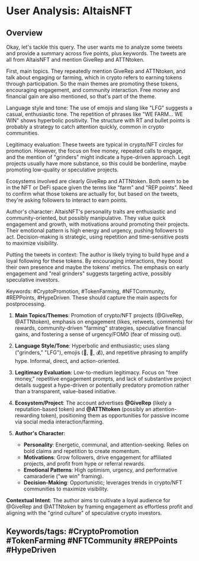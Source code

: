 # User Analysis: AltaisNFT

## Overview

<think>
Okay, let's tackle this query. The user wants me to analyze some tweets and provide a summary across five points, plus keywords. The tweets are all from AltaisNFT and mention GiveRep and ATTNtoken. 

First, main topics. They repeatedly mention GiveRep and ATTNtoken, and talk about engaging or farming, which in crypto refers to earning tokens through participation. So the main themes are promoting these tokens, encouraging engagement, and community interaction. Free money and financial gain are also mentioned, so that's part of the theme.

Language style and tone: The use of emojis and slang like "LFG" suggests a casual, enthusiastic tone. The repetition of phrases like "WE FARM... WE WIN" shows hyperbolic positivity. The structure with RT and bullet points is probably a strategy to catch attention quickly, common in crypto communities.

Legitimacy evaluation: These tweets are typical in crypto/NFT circles for promotion. However, the focus on free money, repeated calls to engage, and the mention of "grinders" might indicate a hype-driven approach. Legit projects usually have more substance, so this could be borderline, maybe promoting low-quality or speculative projects.

Ecosystems involved are clearly GiveRep and ATTNtoken. Both seem to be in the NFT or DeFi space given the terms like "farm" and "REP points". Need to confirm what those tokens are actually for, but based on the tweets, they're asking followers to interact to earn points.

Author's character: AltaisNFT's personality traits are enthusiastic and community-oriented, but possibly manipulative. They value quick engagement and growth, with motivations around promoting their projects. Their emotional pattern is high energy and urgency, pushing followers to act. Decision-making is strategic, using repetition and time-sensitive posts to maximize visibility.

Putting the tweets in context: The author is likely trying to build hype and a loyal following for these tokens. By encouraging interactions, they boost their own presence and maybe the tokens' metrics. The emphasis on early engagement and "real grinders" suggests targeting active, possibly speculative investors.

Keywords: #CryptoPromotion, #TokenFarming, #NFTCommunity, #REPPoints, #HypeDriven. These should capture the main aspects for postprocessing.
</think>

1. **Main Topics/Themes**: Promotion of crypto/NFT projects (@GiveRep, @ATTNtoken), emphasis on engagement (likes, retweets, comments) for rewards, community-driven "farming" strategies, speculative financial gains, and fostering a sense of urgency/FOMO (fear of missing out).  

2. **Language Style/Tone**: Hyperbolic and enthusiastic; uses slang ("grinders," "LFG"), emojis (🤝, 🫡, 💰), and repetitive phrasing to amplify hype. Informal, direct, and action-oriented.  

3. **Legitimacy Evaluation**: Low-to-medium legitimacy. Focus on "free money," repetitive engagement prompts, and lack of substantive project details suggest a hype-driven or potentially predatory promotion rather than a transparent, value-based initiative.  

4. **Ecosystem/Project**: The account advertises **@GiveRep** (likely a reputation-based token) and **@ATTNtoken** (possibly an attention-rewarding token), positioning them as opportunities for passive income via social media interaction/farming.  

5. **Author's Character**:  
   - **Personality**: Energetic, communal, and attention-seeking. Relies on bold claims and repetition to create momentum.  
   - **Motivations**: Grow followers, drive engagement for affiliated projects, and profit from hype or referral rewards.  
   - **Emotional Patterns**: High optimism, urgency, and performative camaraderie ("we win" framing).  
   - **Decision-Making**: Opportunistic; leverages trends in crypto/NFT communities to maximize visibility.  

**Contextual Intent**: The author aims to cultivate a loyal audience for @GiveRep and @ATTNtoken by framing engagement as effortless profit and aligning with the "grind culture" of speculative crypto investors.  

Keywords/tags: #CryptoPromotion #TokenFarming #NFTCommunity #REPPoints #HypeDriven
---
